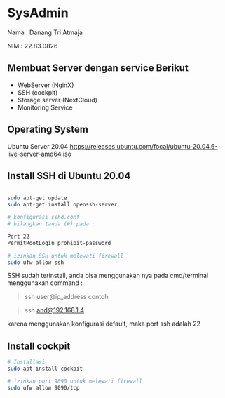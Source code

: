 # SysAdmin

Nama  : Danang Tri Atmaja

NIM   : 22.83.0826

## Membuat Server dengan service Berikut
- WebServer (NginX)
- SSH (cockpit)
- Storage server (NextCloud)
- Monitoring Service

## Operating System
Ubuntu Server 20.04
https://releases.ubuntu.com/focal/ubuntu-20.04.6-live-server-amd64.iso

## Install SSH di Ubuntu 20.04
```bash

sudo apt-get update
sudo apt-get install openssh-server

# konfigurasi sshd.conf
# hilangkan tanda (#) pada :

Port 22
PermitRootLogin prohibit-password

# izinkan SSH untuk melewati firewall
sudo ufw allow ssh
```
SSH sudah terinstall, anda bisa menggunakan nya pada cmd/terminal
menggunakan command :

> ssh user@ip_address
contoh

> ssh and@192.168.1.4

karena menggunakan konfigurasi default, maka port ssh adalah 22

## Install cockpit
```bash
# Installasi 
sudo apt install cockpit

# izinkan port 9090 untuk melewati firewall
sudo ufw allow 9090/tcp
```
